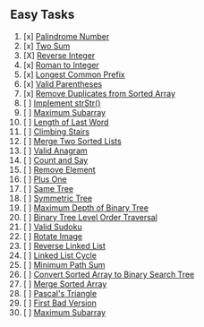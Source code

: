 ## Easy Tasks
1. [x] [Palindrome Number](https://leetcode.com/problems/palindrome-number/)
2. [x] [Two Sum](https://leetcode.com/problems/two-sum/)
3. [X] [Reverse Integer](https://leetcode.com/problems/reverse-integer/)
4. [x] [Roman to Integer](https://leetcode.com/problems/roman-to-integer/)
5. [x] [Longest Common Prefix](https://leetcode.com/problems/longest-common-prefix/)
6. [x] [Valid Parentheses](https://leetcode.com/problems/valid-parentheses/)
7. [x] [Remove Duplicates from Sorted Array](https://leetcode.com/problems/remove-duplicates-from-sorted-array/)
8. [ ] [Implement strStr()](https://leetcode.com/problems/implement-strstr/)
9. [ ] [Maximum Subarray](https://leetcode.com/problems/maximum-subarray/)
10. [ ] [Length of Last Word](https://leetcode.com/problems/length-of-last-word/)
11. [ ] [Climbing Stairs](https://leetcode.com/problems/climbing-stairs/)
12. [ ] [Merge Two Sorted Lists](https://leetcode.com/problems/merge-two-sorted-lists/)
13. [ ] [Valid Anagram](https://leetcode.com/problems/valid-anagram/)
14. [ ] [Count and Say](https://leetcode.com/problems/count-and-say/)
15. [ ] [Remove Element](https://leetcode.com/problems/remove-element/)
16. [ ] [Plus One](https://leetcode.com/problems/plus-one/)
17. [ ] [Same Tree](https://leetcode.com/problems/same-tree/)
18. [ ] [Symmetric Tree](https://leetcode.com/problems/symmetric-tree/)
19. [ ] [Maximum Depth of Binary Tree](https://leetcode.com/problems/maximum-depth-of-binary-tree/)
20. [ ] [Binary Tree Level Order Traversal](https://leetcode.com/problems/binary-tree-level-order-traversal/)
21. [ ] [Valid Sudoku](https://leetcode.com/problems/valid-sudoku/)
22. [ ] [Rotate Image](https://leetcode.com/problems/rotate-image/)
23. [ ] [Reverse Linked List](https://leetcode.com/problems/reverse-linked-list/)
24. [ ] [Linked List Cycle](https://leetcode.com/problems/linked-list-cycle/)
25. [ ] [Minimum Path Sum](https://leetcode.com/problems/minimum-path-sum/)
26. [ ] [Convert Sorted Array to Binary Search Tree](https://leetcode.com/problems/convert-sorted-array-to-binary-search-tree/)
27. [ ] [Merge Sorted Array](https://leetcode.com/problems/merge-sorted-array/)
28. [ ] [Pascal's Triangle](https://leetcode.com/problems/pascals-triangle/)
29. [ ] [First Bad Version](https://leetcode.com/problems/first-bad-version/)
30. [ ] [Maximum Subarray](https://leetcode.com/problems/maximum-subarray/)
